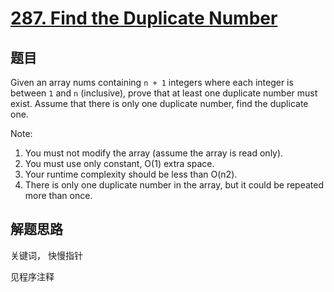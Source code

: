 # [287. Find the Duplicate Number](https://leetcode-cn.com/problems/find-the-duplicate-number/)

## 题目
Given an array nums containing `n + 1` integers where each integer is between `1` and `n` (inclusive), prove that at least one duplicate number must exist. Assume that there is only one duplicate number, find the duplicate one.

Note:
1. You must not modify the array (assume the array is read only).
1. You must use only constant, O(1) extra space.
1. Your runtime complexity should be less than O(n2).
1. There is only one duplicate number in the array, but it could be repeated more than once.




## 解题思路
关键词， 快慢指针

见程序注释
